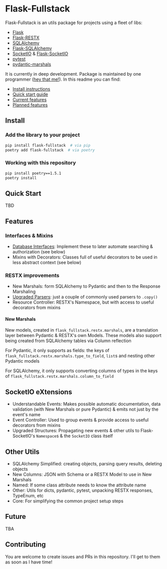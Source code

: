 # Flask-Fullstack
Flask-Fullstack is an utils package for projects using a fleet of libs:
- [Flask](https://flask.palletsprojects.com/en/2.2.x/)
- [Flask-RESTX](https://flask-restx.readthedocs.io/en/latest/)
- [SQLAlchemy](https://www.sqlalchemy.org/)
- [Flask-SQLAlchemy](https://flask-sqlalchemy.palletsprojects.com/en/3.0.x/)
- [SocketIO](https://socket.io/) & [Flask-SocketIO](https://flask-socketio.readthedocs.io/en/latest/)
- [pytest](https://docs.pytest.org/en/7.1.x/)
- [pydantic-marshals](https://github.com/niqzart/pydantic-marshals)

It is currently in deep development.
Package is maintained by one programmer ([hey that me!](https://github.com/niqzart)).
In this readme you can find:
- [Install instructions](#install)
- [Quick start guide](#quick-start)
- [Current features](#features)
- [Planned features](#future)

## Install
### Add the library to your project
```sh
pip install flask-fullstack  # via pip
poetry add flask-fullstack  # via poetry
```

### Working with this repository
```sh
pip install poetry==1.5.1
poetry install
```

## Quick Start
TBD

## Features
### Interfaces & Mixins
- [Database Interfaces](./docs/database-interfaces.md): Implement these to later automate searching & authorization (see below)
- Mixins with Decorators: Classes full of useful decorators to be used in less abstract context (see below)

### RESTX improvements
- New Marshals: form SQLAlchemy to Pydantic and then to the Response Marshaling
- [Upgraded Parsers](./docs/upgraded-parsers.md): just a couple of commonly used parsers to `.copy()`
- Resource Controller: RESTX's Namespace, but with access to useful decorators from mixins

#### New Marshals
New models, created in `flask_fullstack.restx.marshals`, are a translation layer between Pydantic & RESTX's own Models. These models also support being created from SQLAlchemy tables via Column reflection

For Pydantic, it only supports as fields: the keys of `flask_fullstack.restx.marshals.type_to_field`, `list`s and nesting other Pydantic models

For SQLAlchemy, it only supports converting columns of types in the keys of `flask_fullstack.restx.marshals.column_to_field`

## SocketIO eXtensions
- Understandable Events: Makes possible automatic documentation, data validation (with New Marshals or pure Pydantic) & emits not just by the event's name
- Event Controller: Used to group events & provide access to useful decorators from mixins
- Upgraded Structures: Propagating new events & other utils to Flask-SocketIO's `Namespace`s & the `SocketIO` class itself

## Other Utils
- SQLAlchemy Simplified: creating objects, parsing query results, deleting objects
- New Columns: JSON with Schema or a RESTX Model to use in New Marshals
- Named: If some class attribute needs to know the attribute name
- Other: Utils for dicts, pydantic, pytest, unpacking RESTX responses, TypeEnum, etc
- Core: For simplifying the common project setup steps

## Future
TBA

## Contributing
You are welcome to create issues and PRs in this repository. I'll get to them as soon as I have time!
